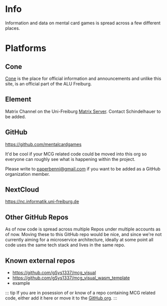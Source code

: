 # Info

Information and data on mental card games is spread across a few different
places.

# Platforms

## Cone

 [Cone](https://cone.informatik.uni-freiburg.de/tea/projects-and-theses-2025)
is the place for official information and announcements and unlike this site,
is an official part of the ALU Freiburg.

## Element

Matrix Channel on the Uni-Freiburg
[Matrix Server](https://ilias.uni-freiburg.de/matrix-support).
Contact Schindelhauer to be added.

## GitHub

https://github.com/mentalcardgames

It'd be cool if your MCG related code could be moved into this org so everyone
can roughly see what is happening within the project.

Please write to paperbenni@gmail.com if you want to be added as a GitHub
organization member.

## NextCloud

https://nc.informatik.uni-freiburg.de

## Other GitHub Repos

As of now code is spread across multiple Repos under multiple accounts as of now. Moving
these to this GitHub repo would be nice, and since we're not currently aiming
for a microservice architecture, ideally at some point all code uses the same
tech stack and lives in the same repo.

## Known external repos

- https://github.com/gSys1337/mcg_visual
- https://github.com/gSys1337/mcg_visual_wasm_template
 - example

::: tip
If you are in posession of or know of a repo containing MCG related code, either
add it here or move it to the [GitHub org](https://github.com/mentalcardgames).
:::

